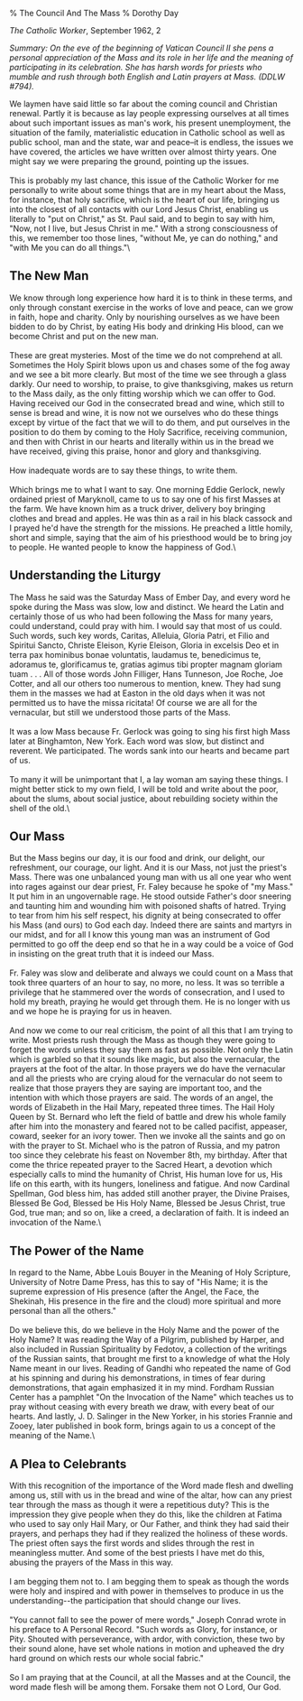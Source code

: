 % The Council And The Mass
% Dorothy Day

*The Catholic Worker*, September 1962, 2

*Summary: On the eve of the beginning of Vatican Council II she pens a
personal appreciation of the Mass and its role in her life and the
meaning of participating in its celebration. She has harsh words for
priests who mumble and rush through both English and Latin prayers at
Mass. (DDLW \#794).*

We laymen have said little so far about the coming council and Christian
renewal. Partly it is because as lay people expressing ourselves at all
times about such important issues as man's work, his present
unemployment, the situation of the family, materialistic education in
Catholic school as well as public school, man and the state, war and
peace–it is endless, the issues we have covered, the articles we have
written over almost thirty years. One might say we were preparing the
ground, pointing up the issues.\
 \
 This is probably my last chance, this issue of the Catholic Worker for
me personally to write about some things that are in my heart about the
Mass, for instance, that holy sacrifice, which is the heart of our life,
bringing us into the closest of all contacts with our Lord Jesus Christ,
enabling us literally to "put on Christ," as St. Paul said, and to begin
to say with him, "Now, not I live, but Jesus Christ in me." With a
strong consciousness of this, we remember too those lines, "without Me,
ye can do nothing," and "with Me you can do all things."\

The New Man
-----------

We know through long experience how hard it is to think in these terms,
and only through constant exercise in the works of love and peace, can
we grow in faith, hope and charity. Only by nourishing ourselves as we
have been bidden to do by Christ, by eating His body and drinking His
blood, can we become Christ and put on the new man.\
 \
 These are great mysteries. Most of the time we do not comprehend at
all. Sometimes the Holy Spirit blows upon us and chases some of the fog
away and we see a bit more clearly. But most of the time we see through
a glass darkly. Our need to worship, to praise, to give thanksgiving,
makes us return to the Mass daily, as the only fitting worship which we
can offer to God. Having received our God in the consecrated bread and
wine, which still to sense is bread and wine, it is now not we ourselves
who do these things except by virtue of the fact that we will to do
them, and put ourselves in the position to do them by coming to the Holy
Sacrifice, receiving communion, and then with Christ in our hearts and
literally within us in the bread we have received, giving this praise,
honor and glory and thanksgiving.\
 \
 How inadequate words are to say these things, to write them. \
 \
 Which brings me to what I want to say. One morning Eddie Gerlock, newly
ordained priest of Maryknoll, came to us to say one of his first Masses
at the farm. We have known him as a truck driver, delivery boy bringing
clothes and bread and apples. He was thin as a rail in his black cassock
and I prayed he'd have the strength for the missions. He preached a
little homily, short and simple, saying that the aim of his priesthood
would be to bring joy to people. He wanted people to know the happiness
of God.\

Understanding the Liturgy
-------------------------

The Mass he said was the Saturday Mass of Ember Day, and every word he
spoke during the Mass was slow, low and distinct. We heard the Latin and
certainly those of us who had been following the Mass for many years,
could understand, could pray with him. I would say that most of us
could. Such words, such key words, Caritas, Alleluia, Gloria Patri, et
Filio and Spiritui Sancto, Christe Eleison, Kyrie Eleison, Gloria in
excelsis Deo et in terra pax hominibus bonae voluntatis, laudamus te,
benedicimus te, adoramus te, glorificamus te, gratias agimus tibi
propter magnam gloriam tuam . . . All of those words John Filliger, Hans
Tunneson, Joe Roche, Joe Cotter, and all our others too numerous to
mention, knew. They had sung them in the masses we had at Easton in the
old days when it was not permitted us to have the missa ricitata! Of
course we are all for the vernacular, but still we understood those
parts of the Mass.\
 \
 It was a low Mass because Fr. Gerlock was going to sing his first high
Mass later at Binghamton, New York. Each word was slow, but distinct and
reverent. We participated. The words sank into our hearts and became
part of us.\
 \
 To many it will be unimportant that I, a lay woman am saying these
things. I might better stick to my own field, I will be told and write
about the poor, about the slums, about social justice, about rebuilding
society within the shell of the old.\

Our Mass
--------

But the Mass begins our day, it is our food and drink, our delight, our
refreshment, our courage, our light. And it is our Mass, not just the
priest's Mass. There was one unbalanced young man with us all one year
who went into rages against our dear priest, Fr. Faley because he spoke
of "my Mass." It put him in an ungovernable rage. He stood outside
Father's door sneering and taunting him and wounding him with poisoned
shafts of hatred. Trying to tear from him his self respect, his dignity
at being consecrated to offer his Mass (and ours) to God each day.
Indeed there are saints and martyrs in our midst, and for all I know
this young man was an instrument of God permitted to go off the deep end
so that he in a way could be a voice of God in insisting on the great
truth that it is indeed our Mass.\
 \
 Fr. Faley was slow and deliberate and always we could count on a Mass
that took three quarters of an hour to say, no more, no less. It was so
terrible a privilege that he stammered over the words of consecration,
and I used to hold my breath, praying he would get through them. He is
no longer with us and we hope he is praying for us in heaven.\
 \
 And now we come to our real criticism, the point of all this that I am
trying to write. Most priests rush through the Mass as though they were
going to forget the words unless they say them as fast as possible. Not
only the Latin which is garbled so that it sounds like magic, but also
the vernacular, the prayers at the foot of the altar. In those prayers
we do have the vernacular and all the priests who are crying aloud for
the vernacular do not seem to realize that those prayers they are saying
are important too, and the intention with which those prayers are said.
The words of an angel, the words of Elizabeth in the Hail Mary, repeated
three times. The Hail Holy Queen by St. Bernard who left the field of
battle and drew his whole family after him into the monastery and feared
not to be called pacifist, appeaser, coward, seeker for an ivory tower.
Then we invoke all the saints and go on with the prayer to St. Michael
who is the patron of Russia, and my patron too since they celebrate his
feast on November 8th, my birthday. After that come the thrice repeated
prayer to the Sacred Heart, a devotion which especially calls to mind
the humanity of Christ, His human love for us, His life on this earth,
with its hungers, loneliness and fatigue. And now Cardinal Spellman, God
bless him, has added still another prayer, the Divine Praises, Blessed
Be God, Blessed be His Holy Name, Blessed be Jesus Christ, true God,
true man; and so on, like a creed, a declaration of faith. It is indeed
an invocation of the Name.\

The Power of the Name
---------------------

In regard to the Name, Abbe Louis Bouyer in the Meaning of Holy
Scripture, University of Notre Dame Press, has this to say of "His Name;
it is the supreme expression of His presence (after the Angel, the Face,
the Shekinah, His presence in the fire and the cloud) more spiritual and
more personal than all the others."\
 \
 Do we believe this, do we believe in the Holy Name and the power of the
Holy Name? It was reading the Way of a Pilgrim, published by Harper, and
also included in Russian Spirituality by Fedotov, a collection of the
writings of the Russian saints, that brought me first to a knowledge of
what the Holy Name meant in our lives. Reading of Gandhi who repeated
the name of God at his spinning and during his demonstrations, in times
of fear during demonstrations, that again emphasized it in my mind.
Fordham Russian Center has a pamphlet "On the Invocation of the Name"
which teaches us to pray without ceasing with every breath we draw, with
every beat of our hearts. And lastly, J. D. Salinger in the New Yorker,
in his stories Frannie and Zooey, later published in book form, brings
again to us a concept of the meaning of the Name.\

A Plea to Celebrants
--------------------

With this recognition of the importance of the Word made flesh and
dwelling among us, still with us in the bread and wine of the altar, how
can any priest tear through the mass as though it were a repetitious
duty? This is the impression they give people when they do this, like
the children at Fatima who used to say only Hail Mary, or Our Father,
and think they had said their prayers, and perhaps they had if they
realized the holiness of these words. The priest often says the first
words and slides through the rest in meaningless mutter. And some of the
best priests I have met do this, abusing the prayers of the Mass in this
way.\
 \
 I am begging them not to. I am begging them to speak as though the
words were holy and inspired and with power in themselves to produce in
us the understanding--the participation that should change our lives.\
 \
 "You cannot fall to see the power of mere words," Joseph Conrad wrote
in his preface to A Personal Record. "Such words as Glory, for instance,
or Pity. Shouted with perseverance, with ardor, with conviction, these
two by their sound alone, have set whole nations in motion and upheaved
the dry hard ground on which rests our whole social fabric."\
 \
 So I am praying that at the Council, at all the Masses and at the
Council, the word made flesh will be among them. Forsake them not O
Lord, Our God.
